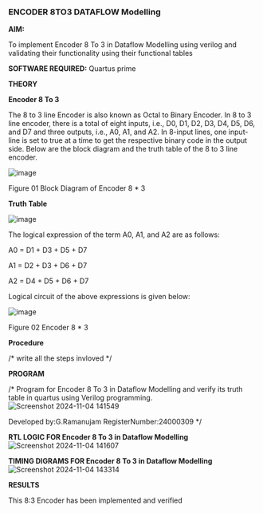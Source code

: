 ### ENCODER 8TO3 DATAFLOW Modelling

**AIM:**

To implement  Encoder 8 To 3 in Dataflow Modelling using verilog and validating their functionality using their functional tables

**SOFTWARE REQUIRED:** Quartus prime

**THEORY**

**Encoder 8 To 3**

The 8 to 3 line Encoder is also known as Octal to Binary Encoder. In 8 to 3 line encoder, there is a total of eight inputs, i.e., D0, D1, D2, D3, D4, D5, D6, and D7 and three outputs, i.e., A0, A1, and A2. In 8-input lines, one input-line is set to true at a time to get the respective binary code in the output side. Below are the block diagram and the truth table of the 8 to 3 line encoder.

![image](https://github.com/naavaneetha/ENCODER8TO3DATAFLOW/assets/154305477/0bc242c1-eb9e-4c47-afe5-30428470efc3)

Figure 01  Block Diagram of Encoder 8 * 3

**Truth Table**

![image](https://github.com/naavaneetha/ENCODER8TO3DATAFLOW/assets/154305477/35496b14-ae6e-4cd1-9abd-d6736b576575)

The logical expression of the term A0, A1, and A2 are as follows:

A0 = D1 + D3 + D5 + D7

A1 = D2 + D3 + D6 + D7

A2 = D4 + D5 + D6 + D7

Logical circuit of the above expressions is given below:

![image](https://github.com/naavaneetha/ENCODER8TO3DATAFLOW/assets/154305477/95acaee6-c873-4c75-89eb-ef09fb158053)

Figure 02  Encoder 8 * 3

**Procedure**

/* write all the steps invloved */

**PROGRAM**

/* Program for Encoder 8 To 3 in Dataflow Modelling and verify its truth table in quartus using Verilog programming. ![Screenshot 2024-11-04 141549](https://github.com/user-attachments/assets/1e071e2d-6b79-4f82-b079-c4894fbb0f98)



Developed by:G.Ramanujam RegisterNumber:24000309
*/

**RTL LOGIC FOR Encoder 8 To 3 in Dataflow Modelling**
![Screenshot 2024-11-04 141607](https://github.com/user-attachments/assets/837b426f-bd4f-43d0-8ee1-db4f54414ab4)

**TIMING DIGRAMS FOR Encoder 8 To 3 in Dataflow Modelling**
![Screenshot 2024-11-04 143314](https://github.com/user-attachments/assets/5782363e-1f63-4ada-abfb-c119213a7f65)

**RESULTS**

This 8:3 Encoder has been implemented and verified


